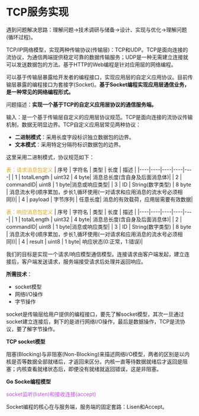 # TCP服务实现

遇到问题解决思路：理解问题->技术调研与储备->设计、实现与优化->理解问题(循环过程)。

TCP/IP网络模型，实现两种传输协议(传输层)：TCP和UDP。TCP是面向连接的流协议，为通信两端提供稳定可靠的数据传输服务；UDP是一种无需建立连接就可以发送数据包的方法。基于HTTP的Web编程是针对应用层的网络编程。

可以基于传输层暴露给开发者的编程接口，实现应用层的自定义应用协议。目前传输层暴露的编程接口为套接字(Socket)。**基于Socket编程实现应用层通信业务，是一种常见的网络编程形式。**

问题描述：**实现一个基于TCP的自定义应用层协议的通信服务端。**

输入：是一个基于传输层自定义的应用层协议规范。TCP是面向连接的流协议传输机制，数据无明显边界。TCP自定义应用层常见两种协议：

- **二进制模式**：采用长度字段标识独立数据包的边界。
- **文本模式**：采用特定分隔符标识数据包的边界。

这里采用二进制模式，协议规范如下：

<font color=GoldenRod>表：请求消息包定义</font>
| 序号 |  字符名  |  类型  |  长度  |  描述   |
|----|----|----|----|----|
|  1  |  totalLength  | uint32  | 4 byte| 消息总长度(含自身及后面消息体)|
|  2 | commandID| uint8 | 1 byte|消息或响应类型|
| 3 | ID | String(数字类型) | 8 byte | 消息流水号(顺序累加，步长1,循环使用(一对请求和应用消息的流水号必须相同))|
| 4 | payload | 字节序列 | 任意长度|  消息的有效载荷，应用层需要有效数据|
<br>

<font color=GoldenRod>表：响应消息包定义</font>
| 序号 |  字符名  |  类型  |  长度  |  描述   |
|----|----|----|----|----|
|  1  |  totalLength  | uint32  | 4 byte| 消息总长度(含自身及后面消息体)|
|  2 | commandID| uint8 | 1 byte|消息或响应类型|
| 3 | ID | String(数字类型) | 8 byte | 消息流水号(顺序累加，步长1,循环使用(一对请求和应用消息的流水号必须相同))|
| 4 | result | uint8 | 1 byte|  响应状态(0:正常，1:错误)|

我们的目标是实现一个请求/响应模型通信模型。连接请求由客户端发起，建立连接后，客户端发送请求，服务端接受请求后处理并返回响应。

**所需技术**：

- socket模型
- 网络I/O操作
- 字节操作

socket是传输层给用户提供的编程接口，要先了解socket模型，其次一旦通过socket建立连接后，剩下的是进行网络I/O操作，最后是数据操作，TCP是流协议，要了解字节操作。

**TCP socket模型**

阻塞(Blocking)与非阻塞(Non-Blocking)来描述网络I/O模型，两者的区别是以内核是否等数据全部就绪后，才返回来区分。内核一直等待数据就绪后才返回是阻塞；内核查看就绪状态后，即便没有就绪就返回错误，这是非阻塞。

**Go Socke编程模型**

<font color=#BA55D3>socket监听(listen)和接收连接(accept)</font>

Socket编程的核心在与服务端，服务端的固定套路：Lisen和Accept。
